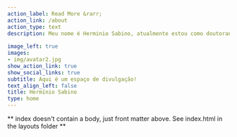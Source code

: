 ```yaml
---
action_label: Read More &rarr;
action_link: /about
action_type: text
description: Meu nome é Herminio Sabino, atualmente estou como doutorando no Programa de Pós Graduação em Ciências Climáticas na Universidade Federal do Rio Grande do Norte - UFRN. No site você vai encontrar diversos materiais, principalmente que aborda o uso das geotecnologias O foco centro é a divulgação de tecnologias Opensource!
  
image_left: true
images:
- img/avatar2.jpg
show_action_link: true
show_social_links: true
subtitle: Aqui é um espaço de divulgação!
text_align_left: false
title: Hermínio Sabino
type: home
---
```


** index doesn't contain a body, just front matter above.
See index.html in the layouts folder **

